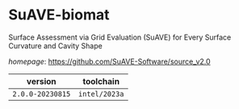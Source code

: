 # SuAVE-biomat

Surface Assessment via Grid Evaluation (SuAVE) for Every Surface Curvature and Cavity Shape

*homepage*: <https://github.com/SuAVE-Software/source_v2.0>

version | toolchain
--------|----------
``2.0.0-20230815`` | ``intel/2023a``

